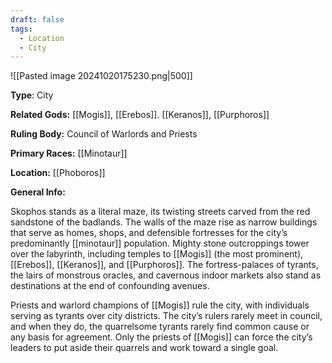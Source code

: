 ```yaml
---
draft: false
tags:
  - Location
  - City
---
```

![[Pasted image 20241020175230.png|500]]

**Type**: City

**Related Gods:** [[Mogis]], [[Erebos]]. [[Keranos]], [[Purphoros]]

**Ruling Body:** Council of Warlords and Priests

**Primary Races:** [[Minotaur]]

**Location:** [[Phoboros]]

**General Info:** 

Skophos stands as a literal maze, its twisting streets carved from the red sandstone of the badlands. The walls of the maze rise as narrow buildings that serve as homes, shops, and defensible fortresses for the city’s predominantly [[minotaur]] population. Mighty stone outcroppings tower over the labyrinth, including temples to [[Mogis]] (the most prominent), [[Erebos]], [[Keranos]], and [[Purphoros]]. The fortress-palaces of tyrants, the lairs of monstrous oracles, and cavernous indoor markets also stand as destinations at the end of confounding avenues.

Priests and warlord champions of [[Mogis]] rule the city, with individuals serving as tyrants over city districts. The city’s rulers rarely meet in council, and when they do, the quarrelsome tyrants rarely find common cause or any basis for agreement. Only the priests of [[Mogis]] can force the city’s leaders to put aside their quarrels and work toward a single goal.